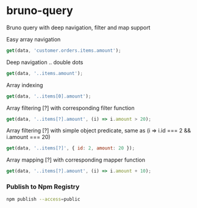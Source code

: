 # bruno-query

Bruno query with deep navigation, filter and map support

Easy array navigation

```js
get(data, 'customer.orders.items.amount');
```

Deep navigation .. double dots

```js
get(data, '..items.amount');
```

Array indexing

```js
get(data, '..items[0].amount');
```

Array filtering [?] with corresponding filter function

```js
get(data, '..items[?].amount', (i) => i.amount > 20);
```

Array filtering [?] with simple object predicate, same as (i => i.id === 2 && i.amount === 20)

```js
get(data, '..items[?]', { id: 2, amount: 20 });
```

Array mapping [?] with corresponding mapper function

```js
get(data, '..items[?].amount', (i) => i.amount + 10);
```

### Publish to Npm Registry

```bash
npm publish --access=public
```
